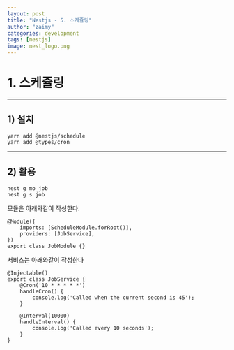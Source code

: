 ```yaml
---
layout: post
title: "Nestjs - 5. 스케쥴링"
author: "zaimy"
categories: development
tags: [nestjs]
image: nest_logo.png
---
```


# 1. 스케쥴링
-------------
## 1) 설치
```
yarn add @nestjs/schedule
yarn add @types/cron
```
-------------
## 2) 활용
```
nest g mo job
nest g s job
```
모듈은 아래와같이 작성한다.
```
@Module({
	imports: [ScheduleModule.forRoot()],
	providers: [JobService],
})
export class JobModule {}

```
서비스는 아래와같이 작성한다
```
@Injectable()
export class JobService {
	@Cron('10 * * * * *')
	handleCron() {
		console.log('Called when the current second is 45');
	}

	@Interval(10000)
	handleInterval() {
		console.log('Called every 10 seconds');
	}
}

```